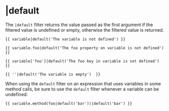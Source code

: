 # |default

The `|default` filter returns the value passed as the first argument if the filtered value is undefined or empty, otherwise the filtered value is returned.

    {{ variable|default('The variable is not defined') }}

    {{ variable.foo|default('The foo property on variable is not defined') }}

    {{ variable['foo']|default('The foo key in variable is not defined') }}

    {{ ''|default('The variable is empty')  }}

When using the `default` filter on an expression that uses variables in some method calls, be sure to use the `default` filter whenever a variable can be undefined:

    {{ variable.method(foo|default('bar'))|default('bar') }}
